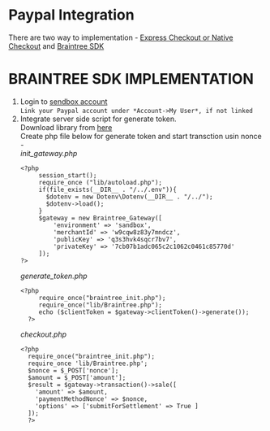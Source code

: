 # Paypal Integration

There are two way to implementation - [Express Checkout or Native Checkout](https://paypal.github.io/paypalnativecheckout-docs/) and [Braintree SDK](https://developers.braintreepayments.com/start/hello-client/android/v2)  

# BRAINTREE SDK IMPLEMENTATION
1. Login to [sendbox account](https://sandbox.braintreegateway.com/login)  
`Link your Paypal account under *Account->My User*, if not linked`  
2. Integrate server side script for generate token.  
   Download library from [here](https://developers.braintreepayments.com/start/hello-server/php)  
   Create php file below for generate token and start transction usin nonce -    
   *init_gateway.php*  
      <!-- language: php -->
   ```
   <?php 
        session_start();
        require_once ("lib/autoload.php");
        if(file_exists(__DIR__ . "/../.env")){
          $dotenv = new Dotenv\Dotenv(__DIR__ . "/../");
          $dotenv->load();
        }
        $gateway = new Braintree_Gateway([
            'environment' => 'sandbox',
            'merchantId' => 'w9cqw8z83y7mndcz',
            'publicKey' => 'q3s3hvk4sqcr7bv7',
            'privateKey' => '7cb07b1adc065c2c1062c0461c85770d'
        ]);
   ?>
   ```  
   *generate_token.php*  
    <!-- language: php -->
    ```
    <?php
         require_once("braintree_init.php");
         require_once("lib/Braintree.php");
         echo ($clientToken = $gateway->clientToken()->generate());
      ?>
      ```  
   *checkout.php*  
    <!-- language: php -->
    ```
    <?php
      require_once("braintree_init.php");
      require_once 'lib/Braintree.php';
      $nonce = $_POST['nonce'];
      $amount = $_POST['amount'];
      $result = $gateway->transaction()->sale([
        'amount' => $amount,
        'paymentMethodNonce' => $nonce,
        'options' => ['submitForSettlement' => True ]  
      ]);
      ?>
      ```
      
